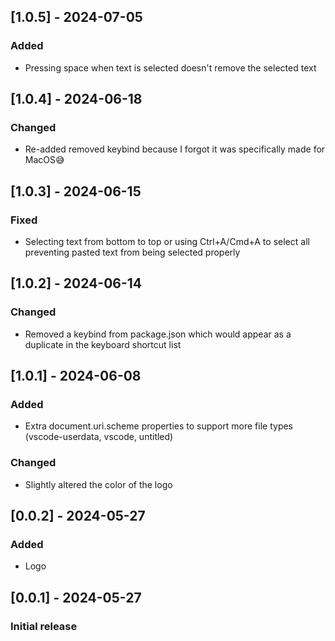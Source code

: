 ## [1.0.5] - 2024-07-05
### Added
- Pressing space when text is selected doesn't remove the selected text

## [1.0.4] - 2024-06-18
### Changed
- Re-added removed keybind because I forgot it was specifically made for MacOS😅

## [1.0.3] - 2024-06-15
### Fixed
- Selecting text from bottom to top or using Ctrl+A/Cmd+A to select all preventing pasted text from being selected properly
## [1.0.2] - 2024-06-14
### Changed
- Removed a keybind from package.json which would appear as a duplicate in the keyboard shortcut list

## [1.0.1] - 2024-06-08
### Added
-   Extra document.uri.scheme properties to support more file types (vscode-userdata, vscode, untitled)
### Changed
-   Slightly altered the color of the logo

## [0.0.2] - 2024-05-27
### Added
-   Logo

## [0.0.1] - 2024-05-27
### Initial release
